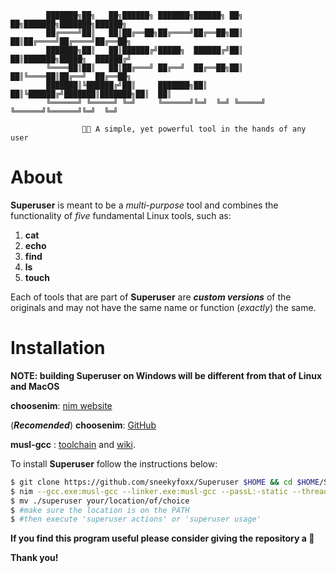            ███████╗██╗   ██╗██████╗ ███████╗██████╗ ██╗   ██╗███████╗███████╗██████╗ 
            ██╔════╝██║   ██║██╔══██╗██╔════╝██╔══██╗██║   ██║██╔════╝██╔════╝██╔══██╗
            ███████╗██║   ██║██████╔╝█████╗  ██████╔╝██║   ██║███████╗█████╗  ██████╔╝
            ╚════██║██║   ██║██╔═══╝ ██╔══╝  ██╔══██╗██║   ██║╚════██║██╔══╝  ██╔══██╗
            ███████║╚██████╔╝██║     ███████╗██║  ██║╚██████╔╝███████║███████╗██║  ██║
            ╚══════╝ ╚═════╝ ╚═╝     ╚══════╝╚═╝  ╚═╝ ╚═════╝ ╚══════╝╚══════╝╚═╝  ╚═╝
    
                    🔋🔧 A simple, yet powerful tool in the hands of any user

# About

**Superuser** is meant to be a *multi-purpose* tool and combines the functionality of *five* fundamental Linux tools, such as:

1. **cat**
2. **echo**
3. **find**
4. **ls**
5. **touch**

Each of tools that are part of **Superuser** are ***custom versions*** of the originals and may not have the same name or function (*exactly*) the same.

# Installation

**NOTE: building Superuser on Windows will be different from that of Linux and MacOS**

**choosenim**: [nim website](https://nim-lang.org/install_unix.html)

(***Recomended***)
**choosenim**: [GitHub](https://github.com/dom96/choosenim) 

**musl-gcc** : [toolchain](https://musl.cc/) and [wiki](https://wiki.musl-libc.org/getting-started.html).

To install **Superuser** follow the instructions below:

```bash
$ git clone https://github.com/sneekyfoxx/Superuser $HOME && cd $HOME/Superuser/
$ nim --gcc.exe:musl-gcc --linker.exe:musl-gcc --passL:-static --threads:on --opt:speed -d:Release --out:superuser compile Main.nim
$ mv ./superuser your/location/of/choice
$ #make sure the location is on the PATH
$ #then execute 'superuser actions' or 'superuser usage'
```

**If you find this program useful please consider giving the repository a 🌟**

**Thank you!**
